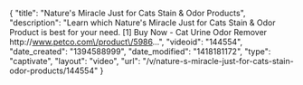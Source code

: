 {
    "title": "Nature's Miracle Just for Cats Stain & Odor Products",
    "description": "Learn which Nature's Miracle Just for Cats Stain & Odor Product is best for your need. [1] Buy Now - Cat Urine Odor Remover http:\/\/www.petco.com\/product\/5986...",
    "videoid": "144554",
    "date_created": "1394588999",
    "date_modified": "1418181172",
    "type": "captivate",
    "layout": "video",
    "url": "\/v\/nature-s-miracle-just-for-cats-stain-odor-products\/144554"
}
